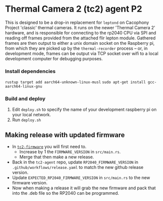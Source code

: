 # Thermal Camera 2 (tc2) agent P2

This is designed to be a drop-in replacement for `leptond` on Cacophony Project 'classic' thermal cameras.
It runs on the newer 'Thermal Camera 2' hardware, and is responsible for connecting to the rp2040 CPU via SPI and reading off frames provided from the attached flir lepton module.
Gathered frames are then output to either a unix domain socket on the Raspberry pi, from which they are picked up by the `thermal-recorder` process – or, in development mode, frames can be output via TCP socket over wifi to a local development computer for debugging purposes. 

### Install dependencies 
`rustup target add aarch64-unknown-linux-musl`
`sudo apt-get install gcc-aarch64-linux-gnu`
### Build and deploy
1. Edit `deploy.sh` to specify the name of your development raspberry pi on your local network.
2. Run `deploy.sh`

## Making release with updated firmware 
- In [`tc2-firmware`](https://github.com/TheCacophonyProject/tc2-firmware) you will first need to.
    - Increase by 1 the `FIRMWARE_VERSION` in `src/main.rs`.
    - Merge that then make a new release.
- Back in the `tc2-agent` repo, update `RP2040_FIRMWARE_VERSION` in `.github/workflows/release.yaml` to match the new github release version.
- Update `EXPECTED_RP2040_FIRMWARE_VERSION` in `src/main.rs` to the new firmware version.
- Now when making a release it will grab the new firmware and pack that into the .deb file so the RP2040 can be programmed.
